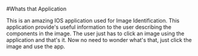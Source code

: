 #Whats that Application

This is an amazing IOS application used for Image Identification. This application provide's useful information to the user describing the components in the image. The user just has to click an image using the application and that's it. Now no need to wonder what's that, just click the image and use the app.



